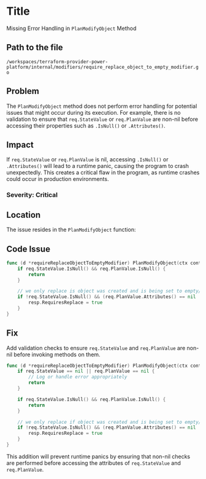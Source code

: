 # Title  
Missing Error Handling in `PlanModifyObject` Method  

## Path to the file  
`/workspaces/terraform-provider-power-platform/internal/modifiers/require_replace_object_to_empty_modifier.go`  

## Problem  
The `PlanModifyObject` method does not perform error handling for potential issues that might occur during its execution. For example, there is no validation to ensure that `req.StateValue` or `req.PlanValue` are non-nil before accessing their properties such as `.IsNull()` or `.Attributes()`.  

## Impact  
If `req.StateValue` or `req.PlanValue` is nil, accessing `.IsNull()` or `.Attributes()` will lead to a runtime panic, causing the program to crash unexpectedly. This creates a critical flaw in the program, as runtime crashes could occur in production environments.  

### Severity: Critical  

## Location  
The issue resides in the `PlanModifyObject` function:  

## Code Issue  

```go
func (d *requireReplaceObjectToEmptyModifier) PlanModifyObject(ctx context.Context, req planmodifier.ObjectRequest, resp *planmodifier.ObjectResponse) {
	if req.StateValue.IsNull() && req.PlanValue.IsNull() {
		return
	}

	// we only replace is object was created and is being set to empty/nil now.
	if !req.StateValue.IsNull() && (req.PlanValue.Attributes() == nil || len(req.PlanValue.Attributes()) == 0) {
		resp.RequiresReplace = true
	}
}
```  

## Fix  

Add validation checks to ensure `req.StateValue` and `req.PlanValue` are non-nil before invoking methods on them.  

```go
func (d *requireReplaceObjectToEmptyModifier) PlanModifyObject(ctx context.Context, req planmodifier.ObjectRequest, resp *planmodifier.ObjectResponse) {
	if req.StateValue == nil || req.PlanValue == nil {
		// Log or handle error appropriately
		return
	}

	if req.StateValue.IsNull() && req.PlanValue.IsNull() {
		return
	}

	// we only replace if object was created and is being set to empty/nil now.
	if !req.StateValue.IsNull() && (req.PlanValue.Attributes() == nil || len(req.PlanValue.Attributes()) == 0) {
		resp.RequiresReplace = true
	}
}
```  

This addition will prevent runtime panics by ensuring that non-nil checks are performed before accessing the attributes of `req.StateValue` and `req.PlanValue`.